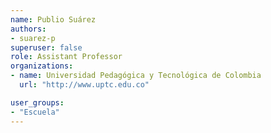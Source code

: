 ```yaml
---
name: Publio Suárez
authors:
- suarez-p
superuser: false
role: Assistant Professor
organizations:
- name: Universidad Pedagógica y Tecnológica de Colombia
  url: "http://www.uptc.edu.co"

user_groups:
- "Escuela"
---
```



